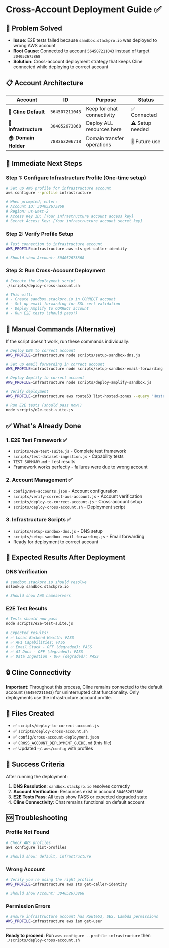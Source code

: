 # Cross-Account Deployment Guide ✅

## 🎯 Problem Solved
- **Issue**: E2E tests failed because `sandbox.stackpro.io` was deployed to wrong AWS account
- **Root Cause**: Connected to account `564507211043` instead of target `304052673868`
- **Solution**: Cross-account deployment strategy that keeps Cline connected while deploying to correct account

## 📋 Account Architecture

| Account | ID | Purpose | Status |
|---------|-------|---------|---------|
| 🔗 **Cline Default** | `564507211043` | Keep for chat connectivity | ✅ Connected |
| 🎯 **Infrastructure** | `304052673868` | Deploy ALL resources here | ⚠️ Setup needed |
| 🏠 **Domain Holder** | `788363206718` | Domain transfer operations | 📍 Future use |

## 🚀 Immediate Next Steps

### Step 1: Configure Infrastructure Profile (One-time setup)
```bash
# Set up AWS profile for infrastructure account
aws configure --profile infrastructure

# When prompted, enter:
# Account ID: 304052673868
# Region: us-west-2
# Access Key ID: [Your infrastructure account access key]
# Secret Access Key: [Your infrastructure account secret key]
```

### Step 2: Verify Profile Setup
```bash
# Test connection to infrastructure account
AWS_PROFILE=infrastructure aws sts get-caller-identity

# Should show Account: 304052673868
```

### Step 3: Run Cross-Account Deployment
```bash
# Execute the deployment script
./scripts/deploy-cross-account.sh

# This will:
# - Create sandbox.stackpro.io in CORRECT account
# - Set up email forwarding for SSL cert validation  
# - Deploy Amplify to CORRECT account
# - Run E2E tests (should pass!)
```

## 🔧 Manual Commands (Alternative)

If the script doesn't work, run these commands individually:

```bash
# Deploy DNS to correct account
AWS_PROFILE=infrastructure node scripts/setup-sandbox-dns.js

# Set up email forwarding in correct account
AWS_PROFILE=infrastructure node scripts/setup-sandbox-email-forwarding.js

# Deploy Amplify to correct account
AWS_PROFILE=infrastructure node scripts/deploy-amplify-sandbox.js

# Verify deployment
AWS_PROFILE=infrastructure aws route53 list-hosted-zones --query "HostedZones[?contains(Name, 'sandbox')]"

# Run E2E tests (should pass now!)
node scripts/e2e-test-suite.js
```

## ✅ What's Already Done

### 1. E2E Test Framework ✅
- `scripts/e2e-test-suite.js` - Complete test framework
- `scripts/test-dataset-ingestion.js` - Capability tests
- `TEST_SUMMARY.md` - Test results
- Framework works perfectly - failures were due to wrong account

### 2. Account Management ✅
- `config/aws-accounts.json` - Account configuration
- `scripts/verify-correct-aws-account.js` - Account verification
- `scripts/deploy-to-correct-account.js` - Cross-account setup
- `scripts/deploy-cross-account.sh` - Deployment script

### 3. Infrastructure Scripts ✅
- `scripts/setup-sandbox-dns.js` - DNS setup
- `scripts/setup-sandbox-email-forwarding.js` - Email forwarding
- Ready for deployment to correct account

## 🎉 Expected Results After Deployment

### DNS Verification
```bash
# sandbox.stackpro.io should resolve
nslookup sandbox.stackpro.io

# Should show AWS nameservers
```

### E2E Test Results
```bash
# Tests should now pass
node scripts/e2e-test-suite.js

# Expected results:
# ✅ Local Backend Health: PASS
# ✅ API Capabilities: PASS  
# ✅ Email Stack - OFF (degraded): PASS
# ✅ AI Docs - OFF (degraded): PASS
# ✅ Data Ingestion - OFF (degraded): PASS
```

## 🔒 Cline Connectivity

**Important**: Throughout this process, Cline remains connected to the default account (`564507211043`) for uninterrupted chat functionality. Only deployments use the infrastructure account profile.

## 📁 Files Created

- ✅ `scripts/deploy-to-correct-account.js`
- ✅ `scripts/deploy-cross-account.sh` 
- ✅ `config/cross-account-deployment.json`
- ✅ `CROSS_ACCOUNT_DEPLOYMENT_GUIDE.md` (this file)
- ✅ Updated `~/.aws/config` with profiles

## 🎯 Success Criteria

After running the deployment:

1. **DNS Resolution**: `sandbox.stackpro.io` resolves correctly
2. **Account Verification**: Resources exist in account `304052673868` 
3. **E2E Tests Pass**: All tests show PASS or expected degraded state
4. **Cline Connectivity**: Chat remains functional on default account

## 🆘 Troubleshooting

### Profile Not Found
```bash
# Check AWS profiles
aws configure list-profiles

# Should show: default, infrastructure
```

### Wrong Account
```bash
# Verify you're using the right profile
AWS_PROFILE=infrastructure aws sts get-caller-identity

# Should show Account: 304052673868
```

### Permission Errors
```bash
# Ensure infrastructure account has Route53, SES, Lambda permissions
AWS_PROFILE=infrastructure aws iam get-user
```

---

**Ready to proceed**: Run `aws configure --profile infrastructure` then `./scripts/deploy-cross-account.sh`
